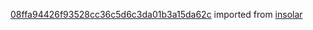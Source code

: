[08ffa94426f93528cc36c5d6c3da01b3a15da62c](https://github.com/insolar/insolar/commit/08ffa94426f93528cc36c5d6c3da01b3a15da62c) imported from [insolar](https://github.com/insolar/insolar)
